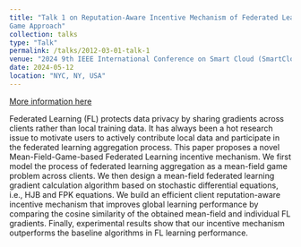 ```yaml
---
title: "Talk 1 on Reputation-Aware Incentive Mechanism of Federated Learning: A Mean Field
Game Approach"
collection: talks
type: "Talk"
permalink: /talks/2012-03-01-talk-1
venue: "2024 9th IEEE International Conference on Smart Cloud (SmartCloud)"
date: 2024-05-12
location: "NYC, NY, USA"
---
```


[More information here](https://www.cloud-conf.net/smartcloud/2024/program.html)

Federated Learning (FL) protects data privacy by sharing gradients across clients rather than local training data. It has always been a hot research issue to motivate users to actively contribute local data and participate in the federated learning aggregation process. This paper proposes a novel Mean-Field-Game-based Federated Learning incentive mechanism. We first model the process of federated learning aggregation as a mean-field game problem across clients. We then design a mean-field federated learning gradient calculation algorithm based on stochastic differential equations, i.e., HJB and FPK equations. We build an efficient client reputation-aware incentive mechanism that improves global learning performance by comparing the cosine similarity of the obtained mean-field and individual FL gradients. Finally, experimental results show that our incentive mechanism outperforms the baseline algorithms in FL learning performance.

